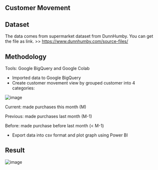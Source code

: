## Customer Movement

## Dataset
The data comes from supermarket dataset from DunnHumby. You can get the file as link. >> https://www.dunnhumby.com/source-files/

## Methodology
Tools: Google BigQuery and Google Colab
- Imported data to Google BigQuery
- Create customer movement view by grouped customer into 4 categories:

![image](https://user-images.githubusercontent.com/78214709/122635100-2e357480-d10c-11eb-89d3-a58c078dfa04.png)

Current: made purchases this month (M)

Previous: made purchases last month (M-1)

Before: made purchase before last month (< M-1)


- Export data into csv format and plot graph using Power BI

## Result

![image](https://user-images.githubusercontent.com/78214709/126873560-649f024f-171c-40db-b1e7-1282a05542ba.png)

